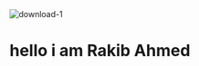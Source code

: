 <img src="https://i.ibb.co/QK6NHB1/download-1.jpg" alt="download-1" border="0">
<h1>hello i am Rakib Ahmed</h1>
